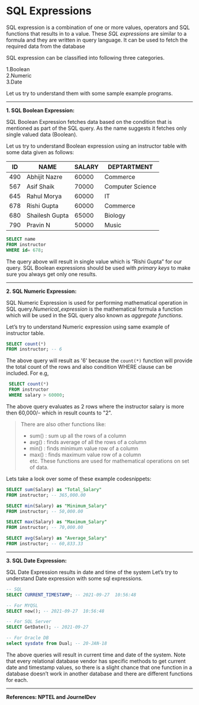 # SQL Expressions

SQL expression is a combination of one or more values, operators and SQL functions that results in to a value. These _SQL expressions_ are similar to a formula and they are written in query language. It can be used to fetch the required data from the database

 
SQL expression can be classified into following three categories.

1.Boolean    
2.Numeric  
3.Date

Let us try to understand them with some sample example programs.

---

**1. SQL Boolean Expression:**

SQL Boolean Expression fetches data based on the condition that is mentioned as part of the SQL query. As the name suggests it fetches only single valued data (Boolean).

Let us try to understand Boolean expression using an instructor table with some data given as follows:

|ID|NAME|SALARY|DEPTARTMENT|
|---|---|---|---|
|490|Abhijit Nazre|60000|Commerce|
|567|Asif Shaik|70000|Computer Science|
|645|Rahul Morya|60000|IT|
|678|Rishi Gupta|60000|Commerce|
|680|Shailesh Gupta|65000|Biology|
|790|Pravin N|50000|Music|



```SQL
SELECT name  
FROM instructor  
WHERE id= 678;
```


The query above will result in single value which is “Rishi Gupta” for our query. SQL Boolean expressions should be used with _primary keys_ to make sure you always get only one results.

---

**2. SQL Numeric Expression:**

SQL Numeric Expression is used for performing mathematical operation in SQL query._Numerical\_expression_ is the mathematical formula a function which will be used in the SQL query also known as _aggregate functions_.

Let’s try to understand Numeric expression using same example of instructor table.

```SQL
SELECT count(*) 
FROM instructor; -- 6
```

The above query will result as '6' because the `count(*)` function will provide the total count of the rows and also condition WHERE clause can be included. For e.g,

```SQL
 SELECT count(*) 
 FROM instructor 
 WHERE salary > 60000;
``` 
The above query evaluates as 2 rows where the instructor salary is more then 60,000/- which in result counts to "2".

>There are also other functions like:
> - sum() : sum up all the rows of a column
> - avg() : finds average of all the rows of a column
> - min() : finds minimum value row of a column
> - max() : finds maximum value row of a column   
>etc. These functions are used for mathematical operations on set of data.

Lets take a look over some of these example codesnippets:

```SQL
SELECT sum(Salary) as "Total_Salary" 
FROM instructor; -- 365,000.00

SELECT min(Salary) as "Minimum_Salary"
FROM instructor; -- 50,000.00

SELECT max(Salary) as "Maximum_Salary"
FROM instructor; -- 70,000.00

SELECT avg(Salary) as "Average_Salary"
FROM instructor; -- 60,833.33
```
---
**3. SQL Date Expression:**

SQL Date Expression results in date and time of the system
Let’s try to understand Date expression with some sql expressions.

```sql
-- SQL
SELECT CURRENT_TIMESTAMP; -- 2021-09-27  10:56:48

-- For MYQSL
SELECT now(); -- 2021-09-27  10:56:48

-- For SQL Server
SELECT GetDate(); -- 2021-09-27 

-- For Oracle DB
select sysdate from Dual; -- 20-JAN-18
```

The above queries will result in current time and date of the system. Note that every relational database vendor has specific methods to get current date and timestamp values, so there is a slight chance that one function in a database doesn’t work in another database and there are different functions for each.

---

**References: NPTEL and JournelDev**